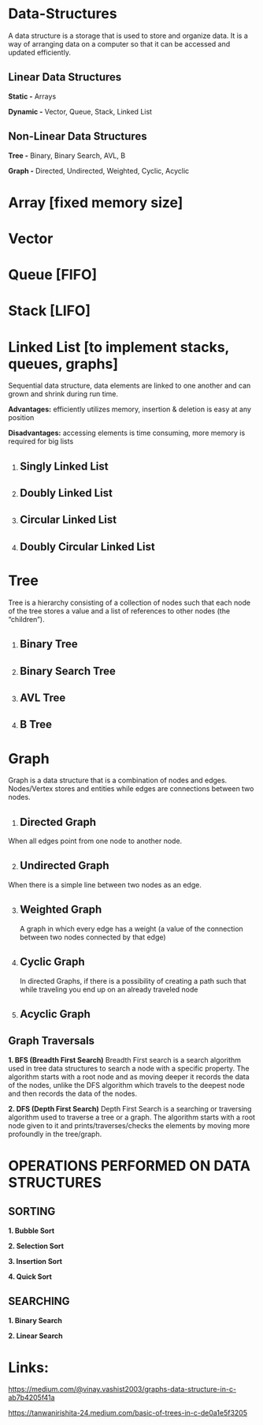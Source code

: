 # Data-Structures
A data structure is a storage that is used to store and organize data. 
It is a way of arranging data on a computer so that it can be accessed and updated efficiently.

Linear Data Structures
----------------------------------------
__Static -__ Arrays

__Dynamic -__ Vector, Queue, Stack, Linked List

Non-Linear Data Structures
----------------------------------------
__Tree -__ Binary, Binary Search, AVL, B

__Graph -__ Directed, Undirected, Weighted, Cyclic, Acyclic


# Array [fixed memory size]


# Vector

   
# Queue [FIFO]

   
# Stack [LIFO]

   
# Linked List [to implement stacks, queues, graphs] 
Sequential data structure, data elements are linked to one another and can grown and shrink during run time.

__Advantages:__ efficiently utilizes memory, insertion & deletion is easy at any position

__Disadvantages:__ accessing elements is time consuming, more memory is required for big lists

1. Singly Linked List
   ---------------------

2. Doubly Linked List
   ---------------------

3. Circular Linked List
   ---------------------

4. Doubly Circular Linked List
   ---------------------



# Tree
Tree is a hierarchy consisting of a collection of nodes such that each node of the tree stores a value and a list of references to other nodes (the “children”).

1. Binary Tree
   ---------------------

2. Binary Search Tree
   ----------

3. AVL Tree
   --------
   
4. B Tree
   -----


# Graph
Graph is a data structure that is a combination of nodes and edges. Nodes/Vertex stores and entities while edges are connections between two nodes.

1. Directed Graph 
   --
When all edges point from one node to another node.

2. Undirected Graph
   --
When there is a simple line between two nodes as an edge.

3. Weighted Graph
   --
   A graph in which every edge has a weight (a value of the connection between two nodes connected by that edge)

4. Cyclic Graph
   -
   In directed Graphs, if there is a possibility of creating a path such that while traveling you end up on an already traveled node

5. Acyclic Graph
    -

Graph Traversals
--
__1. BFS (Breadth First Search)__
       Breadth First search is a search algorithm used in tree data structures to search a node with a specific property. The algorithm starts with a root node and as moving deeper it records the data of the nodes, unlike the DFS algorithm which travels to the deepest node and then records the data of the nodes.

__2. DFS (Depth First Search)__
      Depth First Search is a searching or traversing algorithm used to traverse a tree or a graph. The algorithm starts with a root node given to it and prints/traverses/checks the elements by moving more profoundly in the tree/graph.



# OPERATIONS PERFORMED ON DATA STRUCTURES
 SORTING
 --
 __1. Bubble Sort__
 
 __2. Selection Sort__
 
 __3. Insertion Sort__
 
 __4. Quick Sort__


SEARCHING
--
__1. Binary Search__

__2. Linear Search__


# Links:
https://medium.com/@vinay.vashist2003/graphs-data-structure-in-c-ab7b4205f41a

https://tanwanirishita-24.medium.com/basic-of-trees-in-c-de0a1e5f3205
